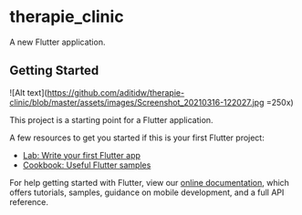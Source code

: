 # therapie_clinic

A new Flutter application.

## Getting Started

![Alt text](https://github.com/aditidw/therapie-clinic/blob/master/assets/images/Screenshot_20210316-122027.jpg =250x)

This project is a starting point for a Flutter application.

A few resources to get you started if this is your first Flutter project:

- [Lab: Write your first Flutter app](https://flutter.dev/docs/get-started/codelab)
- [Cookbook: Useful Flutter samples](https://flutter.dev/docs/cookbook)

For help getting started with Flutter, view our
[online documentation](https://flutter.dev/docs), which offers tutorials,
samples, guidance on mobile development, and a full API reference.

